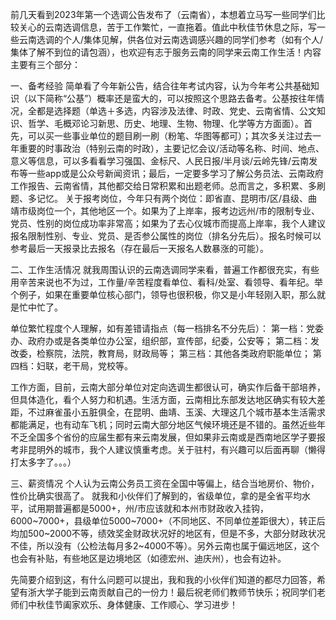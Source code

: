 前几天看到2023年第一个选调公告发布了（云南省），本想着立马写一些同学们比较关心的云南选调信息，苦于工作繁忙，一直拖着。值此中秋佳节休息之际，写一些云南选调的个人/集体见解，供各位对云南选调感兴趣的同学们参考（如有个人/集体了解不到位的请包涵），也欢迎有志于服务云南的同学来云南工作生活！内容主要有三个部分：

一、备考经验
简单看了今年新公告，结合往年考试内容，认为今年考公共基础知识（以下简称“公基”）概率还是蛮大的，可以按照这个思路去备考。公基按往年情况，全都是选择题（单选＋多选，内容涉及法律、时政、党史、云南省情、公文知识、哲学、毛概邓论习新思、历史、地理、生物、物理、化学等方方面面）。首先，可以买一些事业单位的题目刷一刷（粉笔、华图等都可）；其次多关注过去一年重要的时事政治（特别云南的时政），主要记忆会议/活动等名称、时间、地点、意义等信息，可以多看看学习强国、金标尺、人民日报/半月谈/云岭先锋/云南发布等一些app或是公众号新闻资讯；最后，一定要多学习了解公务员法、云南政府工作报告、云南省情，其他都交给日常积累和出题老师。总而言之，多积累、多刷题、多记忆。
关于报考岗位，今年只有两个岗位：即省直、昆明市/区/县级、曲靖市级岗位一个，其他地区一个。如果为了上岸率，报考边远州/市的限制专业、党员、性别的岗位成功率非常高；如果为了去心仪城市而提高上岸率，我个人建议报名限制性别、专业、党员、是否参公属性的岗位（排名分先后）。报名时候可以参考最后一天报录比去报名（存在最后一天报名人数暴涨的可能）。

二、工作生活情况
就我周围认识的云南选调同学来看，普遍工作都很充实，有些用辛苦来说也不为过，工作量/辛苦程度看单位、看科/处室、看领导、看年纪。举个例子，如果在重要单位核心部门，领导也很积极，你又是小年轻刚入职，那么就是忙中忙了。

单位繁忙程度个人理解，如有差错请指点（每一档排名不分先后）：
第一档：党委办、政府办或是各类单位办公室，组织部，宣传部，纪委，公安等；
第二档：发改委，检察院，法院，教育局，财政局等；
第三档：其他各类政府职能单位；
第四档：妇联，老干局，党校等。

工作方面，目前，云南大部分单位对定向选调生都很认可，确实作后备干部培养，但具体造化，看个人努力和机遇。生活方面，云南相比东部发达地区确实有较大差距，不过麻雀虽小五脏俱全，在昆明、曲靖、玉溪、大理这几个城市基本生活需求都能满足，也有动车飞机；同时云南大部分地区气候环境还是不错的。虽然近些年不乏全国多个省份的应届生都有来云南发展，但如果非云南或是西南地区学子要报考非昆明外的城市，我个人建议慎重考虑。关于驻村，有兴趣可以后面再聊（懒得打太多字了。。。）

三、薪资情况
个人认为云南公务员工资在全国中等偏上，结合当地房价、物价，性价比确实很高了。
就我和小伙伴们了解到的，省级单位，拿的是全省平均水平，试用期普遍都是5000+，州/市应该就和本州市财政收入挂钩，6000~7000+，县级单位5000~7000+（不同地区、不同单位差距很大），转正后均加500~2000不等，绩效奖金财政状况好的地区有，但是不多，大部分财政状况不佳，所以没有（公检法每月多2~4000不等）。另外云南也属于偏远地区，这个也会有补贴，有些地区是边境地区（如德宏州、迪庆州），也会有边补。

先简要介绍到这，有什么问题可以提出，我和我的小伙伴们知道的都尽力回答，希望有浙大学子能到云南贡献自己的一份力！最后祝老师们教师节快乐；祝同学们老师们中秋佳节阖家欢乐、身体健康、工作顺心、学习进步！